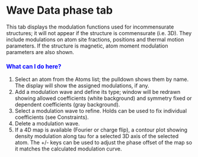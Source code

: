 <a name="Phase-Wave_Data"></a>
# **Wave Data** phase tab

This tab displays the modulation functions used for incommensurate structures; it will not appear if the structure is commensurate (i.e. 3D). They include modulations on atom site fractions, positions and thermal motion parameters. If the structure is magnetic, atom moment modulation parameters are also shown.

<H3 style="color:blue;font-size:1.1em">What can I do here?</H3>

1. Select an atom from the Atoms list; the pulldown shows them by name. The display will show the assigned modulations, if any.
2. Add a modulation wave and define its type; window will be redrawn showing allowed coefficients (white background) and symmetry fixed or dependent coefficients (gray background).
3. Select a modulation wave to refine. Holds can be used to fix individual coefficients (see Constraints).
4. Delete a modulation wave.
5. If a 4D map is available (Fourier or charge flip), a contour plot showing density modulation along tau for a selected 3D axis of the selected atom. The +/- keys can be used to adjust the phase offset of the map so it matches the calculated modulation curve.
